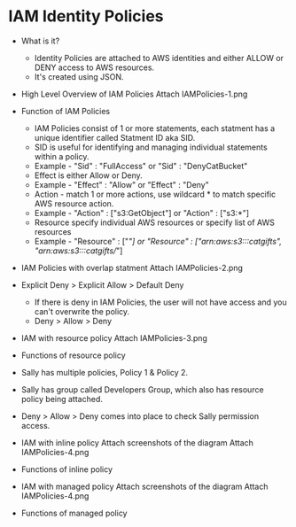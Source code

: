 # IAM Identity Policies
* What is it?
    * Identity Policies are attached to AWS identities and either ALLOW or DENY access to AWS resources.
    * It's created using JSON. 

* High Level Overview of IAM Policies
Attach IAMPolicies-1.png

* Function of IAM Policies
    * IAM Policies consist of 1 or more statements, each statment has a unique identifier called Statment ID aka SID. 
    * SID is useful for identifying and managing individual statements within a policy. 
    * Example - "Sid" : "FullAccess" or "Sid" : "DenyCatBucket"
    * Effect is either Allow or Deny.
    * Example - "Effect" : "Allow" or "Effect" : "Deny" 
    * Action - match 1 or more actions, use wildcard * to match specific AWS resource action.
    * Example - "Action" : ["s3:GetObject"] or "Action" : ["s3:*"]
    * Resource specify individual AWS resources or specify list of AWS resources
    * Example - "Resource" : ["*"] or "Resource" : ["arn:aws:s3:::catgifts", "arn:aws:s3:::catgifts/*"]

* IAM Policies with overlap statment
Attach IAMPolicies-2.png

* Explicit Deny > Explicit Allow > Default Deny
    * If there is deny in IAM Policies, the user will not have access and you can't overwrite the policy.
    * Deny > Allow > Deny

* IAM with resource policy
Attach IAMPolicies-3.png

* Functions of resource policy

* Sally has multiple policies, Policy 1 & Policy 2.
* Sally has group called Developers Group, which also has resource policy being attached. 
* Deny > Allow > Deny comes into place to check Sally permission access.

* IAM with inline policy
Attach screenshots of the diagram
Attach IAMPolicies-4.png

* Functions of inline policy

* IAM with managed policy
Attach screenshots of the diagram
Attach IAMPolicies-4.png
    
* Functions of managed policy
